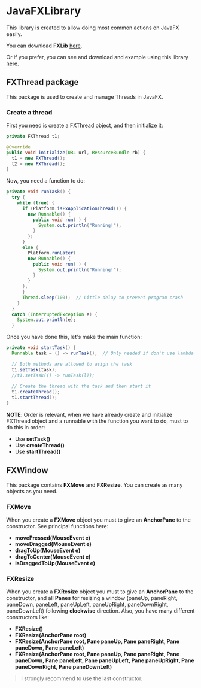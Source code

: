 # JavaFXLibrary

This library is created to allow doing most common actions on JavaFX easily.

You can download **FXLib** [here](https://github.com/ivanzhenlms/JavaFXLibrary/raw/master/JavaFXLib/FXLib.jar).

Or if you prefer, you can see and download and example using this library [here](https://github.com/ivanzhenlms/JavaFXLibraryTest).

## FXThread package

This package is used to create and manage Threads in JavaFX.

### Create a thread
First you need is create a FXThread object, and then initialize it:

```java
private FXThread t1;

@Override
public void initialize(URL url, ResourceBundle rb) {
  t1 = new FXThread();
  t2 = new FXThread();
}
```

Now, you need a function to do:

```java
private void runTask() {
  try {
    while (true) {
      if (Platform.isFxApplicationThread()) {
        new Runnable() {
          public void run( ) {
            System.out.println("Running!");
          }
        };
      }
      else {
        Platform.runLater(
        new Runnable() {
          public void run( ) {
            System.out.println("Running!");
          }
        }
      );
      }
      Thread.sleep(100);  // Little delay to prevent program crash
    }
  }
  catch (InterruptedException e) {
    System.out.println(e);
  }
```

Once you have done this, let's make the main function:

```java
private void startTask() {
  Runnable task = () -> runTask();  // Only needed if don't use lambda

  // Both methods are allowed to asign the task
  t1.setTask(task);
  //t1.setTask(() -> runTask(l));
  
  // Create the thread with the task and then start it
  t1.createThread();
  t1.startThread();
}
```

**NOTE**: Order is relevant, when we have already create and initialize FXThread object and a runnable with the function you want to do, must to do this in order:
* Use **setTask()**
* Use **createThread()**
* Use **startThread()**

## FXWindow

This package contains **FXMove** and **FXResize**. You can create as many objects as you need.

### FXMove

When you create a **FXMove** object you must to give an **AnchorPane** to the constructor.
See principal functions here:
* **movePressed(MouseEvent e)**
* **moveDragged(MouseEvent e)**
* **dragToUp(MouseEvent e)**
* **dragToCenter(MouseEvent e)**
* **isDraggedToUp(MouseEvent e)**

### FXResize

When you create a **FXResize** object you must to give an **AnchorPane** to the constructor, and all **Panes** for resizing a window (paneUp, paneRight, paneDown, paneLeft, paneUpLeft, paneUpRight, paneDownRight, paneDownLeft) following **clockwise** direction. Also, you have many different constructors like:
* **FXResize()**
* **FXResize(AnchorPane root)**
* **FXResize(AnchorPane root, Pane paneUp, Pane paneRight, Pane paneDown, Pane paneLeft)**
* **FXResize(AnchorPane root, Pane paneUp, Pane paneRight, Pane paneDown, Pane paneLeft, Pane paneUpLeft, Pane paneUpRight, Pane paneDownRight, Pane paneDownLeft)**

> I strongly recommend to use the last constructor.

